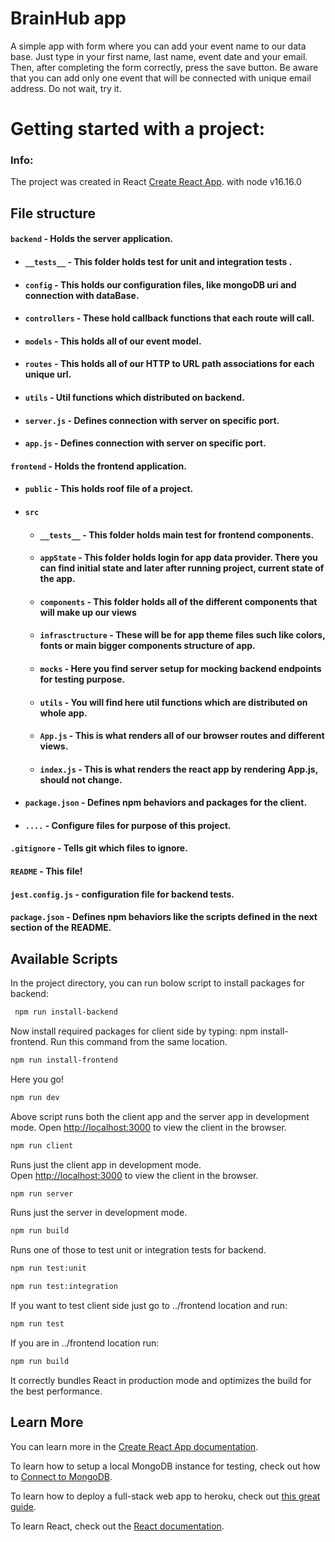 
# BrainHub app

A simple app with form where you can add your event name to our data base. 
Just type in your first name, last name, event date and your email. 
Then, after completing the form correctly, press the save button.
Be aware that you can add only one event
that will be connected with unique email address. Do not wait, try it.


# Getting started with a project:

### Info: 
The project was created in React
  [Create React App](https://github.com/facebook/create-react-app). with node v16.16.0


## File structure


#### `backend` - Holds the server application.
- #### `__tests__` - This folder holds  test for unit and integration tests .
- #### `config` - This holds our configuration files, like mongoDB uri and connection with dataBase.
- #### `controllers` - These hold  callback functions that each route will call.
- #### `models` - This holds all of our event model.
- #### `routes` - This holds all of our HTTP to URL path associations for each unique url.
- #### `utils` - Util functions which distributed on backend.
- #### `server.js` - Defines connection with server on specific port.
- #### `app.js` - Defines connection with server on specific port.

#### `frontend` - Holds the frontend application.
- #### `public` - This holds roof file of a project.
- #### `src`
    - #### `__tests__` - This folder holds main test for frontend components.
    - #### `appState` - This folder holds login for app data provider. There you can find initial state and later after running project, current state of the app.
    - #### `components` - This folder holds all of the different components that will make up our views
    - #### `infrasctructure` - These will be for app theme files such like colors, fonts or main bigger components structure of app.
    - #### `mocks` - Here you find server setup for mocking backend endpoints for testing purpose.
    - #### `utils` - You will find here util functions which are distributed on whole app.
    - #### `App.js` - This is what renders all of our browser routes and different views.
    - #### `index.js` - This is what renders the react app by rendering App.js, should not change.
- #### `package.json` - Defines npm behaviors and packages for the client.
- #### `....` - Configure files for purpose of this project.

#### `.gitignore` - Tells git which files to ignore.
#### `README` - This file!
#### `jest.config.js` - configuration file for backend tests.
#### `package.json` - Defines npm behaviors like the scripts defined in the next section of the README.


## Available Scripts


In the project directory, you can run bolow script to install packages for backend:


```sh
 npm run install-backend
```

Now install required packages for client side by typing: npm install-frontend. 
Run this command from the same location.

```sh
npm run install-frontend
```


Here you go!

```sh
npm run dev
```

Above script runs both the client app and the server app in development mode.
Open [http://localhost:3000](http://localhost:3000) to view the client in the browser.

```sh
npm run client
```

Runs just the client app in development mode.<br>
Open [http://localhost:3000](http://localhost:3000) to view the client in the browser.

```sh
npm run server
```

Runs just the server in development mode.<br>

```sh
npm run build
```
Runs one of those to test unit or integration tests for backend.<br>

```sh
npm run test:unit
```
```sh
npm run test:integration
```
If you want to test client side just go to ../frontend location and run:

```sh
npm run test
```

If you are in ../frontend location run: 

```sh
npm run build
```

It correctly bundles React in production mode and optimizes the build for the best performance.


## Learn More

You can learn more in the [Create React App documentation](https://facebook.github.io/create-react-app/docs/getting-started).

To learn how to setup a local MongoDB instance for testing, check out how to [Connect to MongoDB](https://docs.mongodb.com/guides/server/drivers/).

To learn how to deploy a full-stack web app to heroku, check out [this great guide](https://daveceddia.com/deploy-react-express-app-heroku/).

To learn React, check out the [React documentation](https://reactjs.org/).
